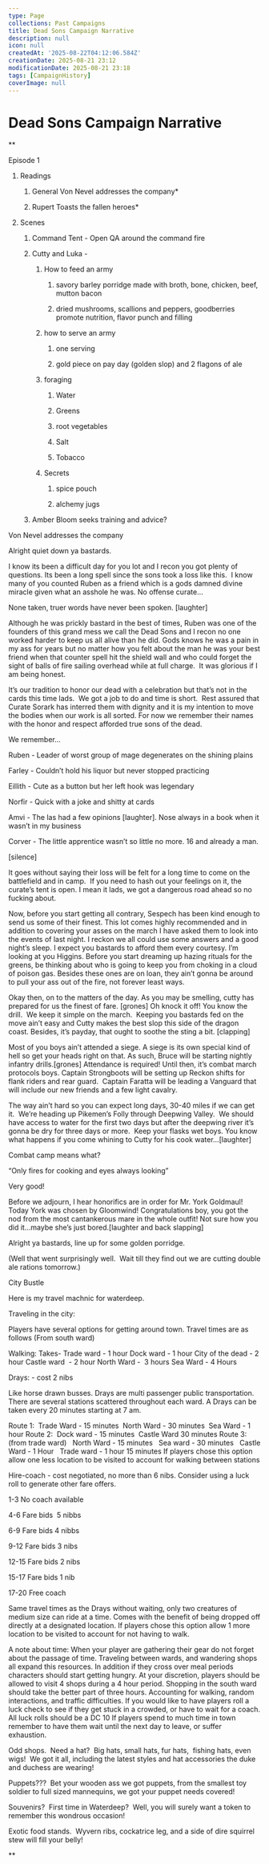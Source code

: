 ```yaml
---
type: Page
collections: Past Campaigns
title: Dead Sons Campaign Narrative
description: null
icon: null
createdAt: '2025-08-22T04:12:06.584Z'
creationDate: 2025-08-21 23:12
modificationDate: 2025-08-21 23:18
tags: [CampaignHistory]
coverImage: null
---
```


# Dead Sons Campaign Narrative

**

Episode 1

1. Readings

    1. General Von Nevel addresses the company*

    2. Rupert Toasts the fallen heroes*

2. Scenes

    1. Command Tent - Open QA around the command fire

    2. Cutty and Luka - 

        1. How to feed an army

            1. savory barley porridge made with broth, bone, chicken, beef, mutton bacon

            2. dried mushrooms, scallions and peppers, goodberries promote nutrition, flavor punch and filling 

        2. how to serve an army

            1. one serving

            2. gold piece on pay day (golden slop) and 2 flagons of ale

        3. foraging 

            1. Water

            2. Greens

            3. root vegetables

            4. Salt

            5. Tobacco

        4. Secrets

            1. spice pouch

            2. alchemy jugs 

    3. Amber Bloom seeks training and advice?

Von Nevel addresses the company

Alright quiet down ya bastards.

I know its been a difficult day for you lot and I recon you got plenty of questions. Its been a long spell since the sons took a loss like this.  I know many of you counted Ruben as a friend which is a gods damned divine miracle given what an asshole he was. No offense curate…

None taken, truer words have never been spoken. [laughter]

Although he was prickly bastard in the best of times, Ruben was one of the founders of this grand mess we call the Dead Sons and I recon no one worked harder to keep us all alive than he did. Gods knows he was a pain in my ass for years but no matter how you felt about the man he was your best friend when that counter spell hit the shield wall and who could forget the sight of balls of fire sailing overhead while at full charge.  It was glorious if I am being honest.

It’s our tradition to honor our dead with a celebration but that’s not in the cards this time lads.  We got a job to do and time is short.  Rest assured that Curate Sorark has interred them with dignity and it is my intention to move the bodies when our work is all sorted. For now we remember their names with the honor and respect afforded true sons of the dead.

We remember…

Ruben - Leader of worst group of mage degenerates on the shining plains

Farley - Couldn’t hold his liquor but never stopped practicing

Eillith - Cute as a button but her left hook was legendary

Norfir - Quick with a joke and shitty at cards

Amvi - The las had a few opinions [laughter]. Nose always in a book when it wasn’t in my business

Corver - The little apprentice wasn’t so little no more. 16 and already a man.

[silence]

It goes without saying their loss will be felt for a long time to come on the battlefield and in camp.  If you need to hash out your feelings on it, the curate’s tent is open. I mean it lads, we got a dangerous road ahead so no fucking about.

Now, before you start getting all contrary, Sespech has been kind enough to send us some of their finest. This lot comes highly recommended and in addition to covering your asses on the march I have asked them to look into the events of last night. I reckon we all could use some answers and a good night’s sleep. I expect you bastards to afford them every courtesy. I’m looking at you Higgins. Before you start dreaming up hazing rituals for the greens, be thinking about who is going to keep you from choking in a cloud of poison gas. Besides these ones are on loan, they ain’t gonna be around to pull your ass out of the fire, not forever least ways.

Okay then, on to the matters of the day. As you may be smelling, cutty has prepared for us the finest of fare. [grones] Oh knock it off! You know the drill.  We keep it simple on the march.  Keeping you bastards fed on the move ain’t easy and Cutty makes the best slop this side of the dragon coast. Besides, it’s payday, that ought to soothe the sting a bit. [clapping]

Most of you boys ain’t attended a siege. A siege is its own special kind of hell so get your heads right on that. As such, Bruce will be starting nightly infantry drills.[grones] Attendance is required! Until then, it’s combat march protocols boys. Captain Strongboots will be setting up Reckon shifts for flank riders and rear guard.  Captain Faratta will be leading a Vanguard that will include our new friends and a few light cavalry.

The way ain’t hard so you can expect long days, 30-40 miles if we can get it.  We’re heading up Pikemen’s Folly through Deepwing Valley.  We should have access to water for the first two days but after the deepwing river it’s gonna be dry for three days or more.  Keep your flasks wet boys. You know what happens if you come whining to Cutty for his cook water…[laughter]

Combat camp means what?

“Only fires for cooking and eyes always looking”

Very good!

Before we adjourn, I hear honorifics are in order for Mr. York Goldmaul! Today York was chosen by Gloomwind! Congratulations boy, you got the nod from the most cantankerous mare in the whole outfit! Not sure how you did it…maybe she’s just bored.[laughter and back slapping]

Alright ya bastards, line up for some golden porridge.

(Well that went surprisingly well.  Wait till they find out we are cutting double ale rations tomorrow.)

City Bustle

Here is my travel machnic for waterdeep.

Traveling in the city:

Players have several options for getting around town. Travel times are as follows (From south ward)

Walking: Takes- Trade ward - 1 hour Dock ward - 1 hour City of the dead - 2 hour Castle ward  - 2 hour North Ward -  3 hours Sea Ward - 4 Hours

Drays: - cost 2 nibs

Like horse drawn busses. Drays are multi passenger public transportation. There are several stations scattered throughout each ward. A Drays can be taken every 20 minutes starting at 7 am. 

Route 1:  Trade Ward - 15 minutes  North Ward - 30 minutes  Sea Ward - 1 hour Route 2:  Dock ward - 15 minutes  Castle Ward 30 minutes Route 3: (from trade ward)   North Ward - 15 minutes   Sea ward - 30 minutes   Castle Ward - 1 Hour   Trade ward - 1 hour 15 minutes If players chose this option allow one less location to be visited to account for walking between stations

Hire-coach - cost negotiated, no more than 6 nibs. Consider using a luck roll to generate other fare offers.

1-3 No coach available

4-6 Fare bids  5 nibbs

6-9 Fare bids 4 nibbs

9-12 Fare bids 3 nibs

12-15 Fare bids 2 nibs

15-17 Fare bids 1 nib

17-20 Free coach

Same travel times as the Drays without waiting, only two creatures of medium size can ride at a time. Comes with the benefit of being dropped off directly at a designated location. If players chose this option allow 1 more location to be visited to account for not having to walk.

A note about time: When your player are gathering their gear do not forget about the passage of time. Traveling between wards, and wandering shops all expand this resources. In addition if they cross over meal periods characters should start getting hungry. At your discretion, players should be allowed to visit 4 shops during a 4 hour period. Shopping in the south ward should take the better part of three hours. Accounting for walking, random interactions, and traffic difficulties. If you would like to have players roll a luck check to see if they get stuck in a crowded, or have to wait for a coach. All luck rolls should be a DC 10 If players spend to much time in town remember to have them wait until the next day to leave, or suffer exhaustion.

Odd shops.  Need a hat?  Big hats, small hats, fur hats,  fishing hats, even wigs!  We got it all, including the latest styles and hat accessories the duke and duchess are wearing!

Puppets???  Bet your wooden ass we got puppets, from the smallest toy soldier to full sized mannequins, we got your puppet needs covered!

Souvenirs?  First time in Waterdeep?  Well, you will surely want a token to remember this wondrous occasion!

Exotic food stands.  Wyvern ribs, cockatrice leg, and a side of dire squirrel stew will fill your belly!

**

